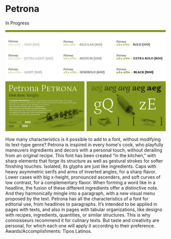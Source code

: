 # Petrona

In Progress

![sample of fonts in use](Proofs/PDFs/Specimens/ProofWIPSpecimenHorizPetrona1.jpg)

How many characteristics is it possible to add to a font, without modifying its text-type genre? Petrona is inspired in every home's cook, who playfully maneuvers ingredients and decors with a personal touch, without derailing from an original recipe. This font has been created “in the kitchen,” with sharp elements that forge its structure as well as gestural strokes for softer finishing touches. Isolated, its glyphs are just like ingredients. Caps with heavy asymmetric serifs and arms of inverted angles, for a sharp flavor. Lower cases with big x-height, pronounced ascenders, and soft curves of low contrast, for a complementary flavor. When forming a word like in a headline, the fusion of these different ingredients offer a distinctive note. And they harmonically mingle into a paragraph, with a new visual menu proposed by the text. Petrona has all the characteristics of a font for editorial use, from headlines to paragraphs. It’s intended to be applied in pages with texts, and also in pages with tabular organizations, like designs with recipes, ingredients, quantities, or similar structures. This is why connoisseurs recommend it for culinary texts. But taste and creativity are personal, for which each one will apply it according to their preference. Awards/Accomplishments: Tipos Latinos. 
